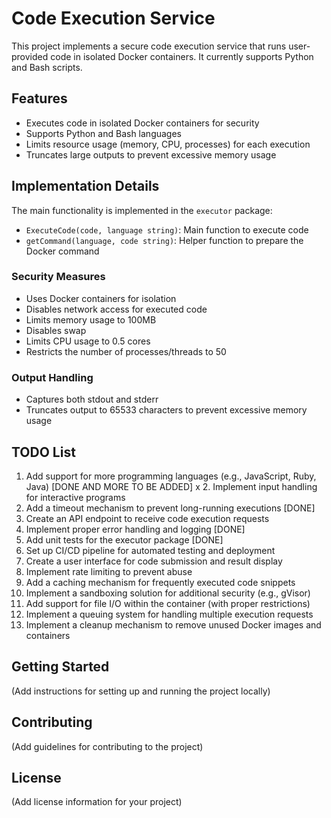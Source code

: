 # Code Execution Service

This project implements a secure code execution service that runs user-provided code in isolated Docker containers. It currently supports Python and Bash scripts.

## Features

- Executes code in isolated Docker containers for security
- Supports Python and Bash languages
- Limits resource usage (memory, CPU, processes) for each execution
- Truncates large outputs to prevent excessive memory usage

## Implementation Details

The main functionality is implemented in the `executor` package:

- `ExecuteCode(code, language string)`: Main function to execute code
- `getCommand(language, code string)`: Helper function to prepare the Docker command

### Security Measures

- Uses Docker containers for isolation
- Disables network access for executed code
- Limits memory usage to 100MB
- Disables swap
- Limits CPU usage to 0.5 cores
- Restricts the number of processes/threads to 50

### Output Handling

- Captures both stdout and stderr
- Truncates output to 65533 characters to prevent excessive memory usage

## TODO List

1. Add support for more programming languages (e.g., JavaScript, Ruby, Java) [DONE AND MORE TO BE ADDED]
 x 2. Implement input handling for interactive programs
3. Add a timeout mechanism to prevent long-running executions [DONE]
4. Create an API endpoint to receive code execution requests
5. Implement proper error handling and logging [DONE]
6. Add unit tests for the executor package [DONE]
7. Set up CI/CD pipeline for automated testing and deployment
8. Create a user interface for code submission and result display
9. Implement rate limiting to prevent abuse
10. Add a caching mechanism for frequently executed code snippets
11. Implement a sandboxing solution for additional security (e.g., gVisor)
12. Add support for file I/O within the container (with proper restrictions)
13. Implement a queuing system for handling multiple execution requests
14. Implement a cleanup mechanism to remove unused Docker images and containers

## Getting Started

(Add instructions for setting up and running the project locally)

## Contributing

(Add guidelines for contributing to the project)

## License

(Add license information for your project)